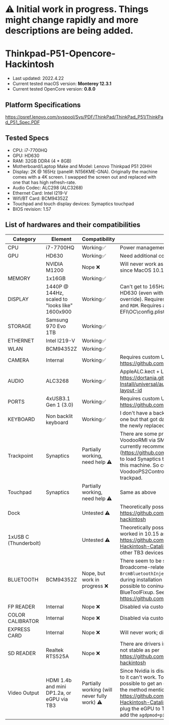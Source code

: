 # ⚠️ Initial work in progress. Things might change rapidly and more descriptions are being added.
# Thinkpad-P51-Opencore-Hackintosh

- Last updated: 2022.4.22
- Current tested macOS version: **Monterey 12.3.1**
- Current tested OpenCore version: **0.8.0**


## Platform Specifications
https://psref.lenovo.com/syspool/Sys/PDF/ThinkPad/ThinkPad_P51/ThinkPad_P51_Spec.PDF

## Tested Specs

- CPU: i7-7700HQ
- GPU: HD630
- RAM: 32GB DDR4 (4 * 8GB)
- Motherboard/Laptop Make and Model: Lenovo Thinkpad P51 20HH 
- Display: 2K @ 165Hz (panel#: N156KME-GNA). Originally the machine comes with a 4K screen. I swapped the screen out and replaced with one that has high refresh-rate. 
- Audio Codec: ALC298 (ALC3268)
- Ethernet Card: Intel I219-V
- Wifi/BT Card: BCM94352Z
- Touchpad and touch display devices: Symaptics touchpad
- BIOS revision: 1.57

## List of hardwares and their compatibilities
| Category | Element | Compatibility | Notes |
| ------------- | ------------- | ------------- | ------------- | 
| CPU | i7-7700HQ | Working✅ | Power management works correctly.
| GPU | HD630 | Working✅ | Need additional config in EFI\OC\config.plist.
| | NVIDIA M1200 | Nope ❌ | Will never work as there are no driver support since MacOS 10.14. |
| MEMORY | 1x16GB | Working✅ | |
| DISPLAY | 1440P @ 144Hz, scaled to "looks like" 1600x900 | Working✅ | Can't get to 165Hz due to limited pixelclock for HD630 (even with maximum pixelclock override). Requires a combination of `SwitchResX` and `RDM`. Requires additional config in EFI\OC\config.plist.|
| STORAGE | Samsung 970 Evo 1TB | Working✅| |
| ETHERNET | Intel I219-V | Working✅ | |
| WLAN | BCM94352Z | Working✅ |  |
| CAMERA | Internal | Working✅ | Requires custom USBMap.kext. See https://github.com/corpnewt/USBMap |
| AUDIO | ALC3268 | Working✅ | AppleALC.kect + Layout #3 as per https://dortania.github.io/OpenCore-Post-Install/universal/audio.html#finding-your-layout-id|
| PORTS | 4xUSB3.1 Gen 1 (3.0) |  Working✅ | Requires custom USBMap.kext. See https://github.com/corpnewt/USBMap|
| KEYBOARD | Non backlit keyboard | Working✅ | I don't have a backlit keyboard (used to have one but that got damaged by a bottle of water. the newly replaced one doesn't have backlight.) |
| Trackpoint | Synaptics | Partially working, need help ⚠️ | There are some problem with loading VoodooRMI via SMBUS on P51. Using the currently recommended method (https://github.com/VoodooSMBus/VoodooRMI/) to load Synaptics touchpad does not work on this machine. So currently I am only using VoodooPS2Controller to drive the trackpoint and trackpad. |
| Touchpad | Synaptics | Partially working, need help ⚠️  | Same as above |
| Dock | | Untested ⚠️| Theoretically possible as per https://github.com/MirkoCovizzi/thinkpad-p51-hackintosh |
| 1xUSB C (Thunderbolt) | | Untested ⚠️ | Theoretically possible for eGPU output since it worked in 10.15 as per https://github.com/AsahiKou/ThinkPadP51-Hackintosh-Catalina/issues/1. Untested for other TB3 devices.|
| BLUETOOTH | BCM94352Z | Nope, but work in progress ❌| There seem to be some issues with Broadcome-related kexts in Monterey, e.g., `BrcmBluetoothInjector.kext` causes freeze during installation process. But it is theoretically possible to coninue using BCM94352Z via BlueToolFixup. See https://github.com/acidanthera/BrcmPatchRAM |
| FP READER | Internal | Nope  ❌| Disabled via custom usb mapping |
| COLOR CALIBRATOR | Internal | Nope  ❌ | Disabled via custom usb mapping |
| EXPRESS CARD | Internal | Nope  ❌ | Will never work; disabled in UEFI setup. |
| SD READER | Realtek RTS525A | Nope ❌ | There are drivers in progress, but they are to be not stable as per https://github.com/midi1996/P50-opencore-hackintosh |
| Video Output| HDMI 1.4b and mini DP1.2a, or eGPU via TB3 | Partially working (will never fully work) ⚠️ | Since Nvidia is disabled, these ports connected to it can't work. To get external monitor, it is possible to get an eGPU with AMD GPU, and use the method mentioned in https://github.com/AsahiKou/ThinkPadP51-Hackintosh-Catalina/issues/1. You will need to plug the eGPU to TB port BEFORE booting and add the `agdpmod=pikera` boot flag.

